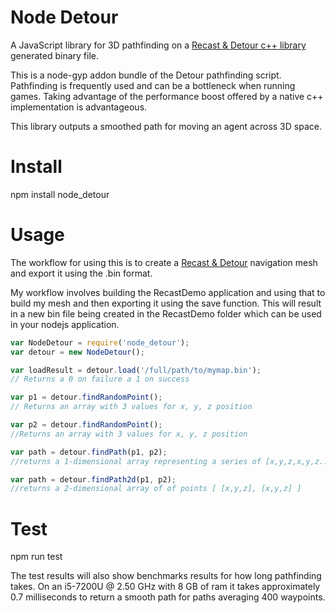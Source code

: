 # Node Detour

A JavaScript library for 3D pathfinding on a [Recast & Detour c++ library](https://github.com/memononen/recastnavigation) generated binary file.

This is a node-gyp addon bundle of the Detour pathfinding script. Pathfinding is frequently used and can be a bottleneck when running games. Taking advantage of the performance boost offered by a native c++ implementation is advantageous.

This library outputs a smoothed path for moving an agent across 3D space.

# Install
npm install node_detour

# Usage
The workflow for using this is to create a [Recast & Detour](https://github.com/memononen/recastnavigation) navigation mesh and export it using the .bin format.

My workflow involves building the RecastDemo application and using that to build my mesh and then exporting it using the save function. This will result in a new bin file being created in the RecastDemo folder which can be used in your nodejs application.

``` js
var NodeDetour = require('node_detour');
var detour = new NodeDetour();

var loadResult = detour.load('/full/path/to/mymap.bin');
// Returns a 0 on failure a 1 on success

var p1 = detour.findRandomPoint();
// Returns an array with 3 values for x, y, z position

var p2 = detour.findRandomPoint();
//Returns an array with 3 values for x, y, z position

var path = detour.findPath(p1, p2);
//returns a 1-dimensional array representing a series of [x,y,z,x,y,z...] points

var path = detour.findPath2d(p1, p2);
//returns a 2-dimensional array of of points [ [x,y,z], [x,y,z] ]
```

# Test
npm run test

The test results will also show benchmarks results for how long pathfinding takes. On an i5-7200U @ 2.50 GHz with 8 GB of ram it takes approximately 0.7 milliseconds to return a smooth path for paths averaging 400 waypoints.
